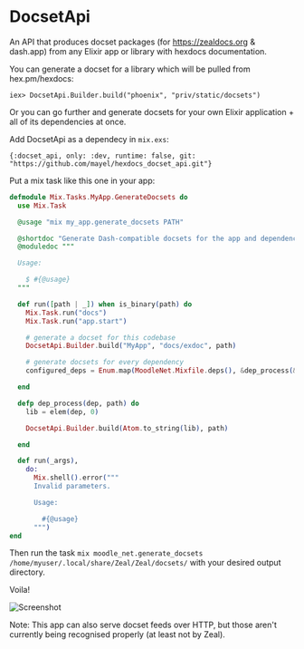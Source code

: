 # DocsetApi

An API that produces docset packages (for https://zealdocs.org & dash.app) from any Elixir app or library with hexdocs documentation. 

You can generate a docset for a library which will be pulled from hex.pm/hexdocs:

`iex> DocsetApi.Builder.build("phoenix", "priv/static/docsets")`

Or you can go further and generate docsets for your own Elixir application + all of its dependencies at once. 

Add DocsetApi as a dependecy in `mix.exs`:

`{:docset_api, only: :dev, runtime: false, git: "https://github.com/mayel/hexdocs_docset_api.git"}`

Put a mix task like this one in your app:

```elixir
defmodule Mix.Tasks.MyApp.GenerateDocsets do
  use Mix.Task

  @usage "mix my_app.generate_docsets PATH"

  @shortdoc "Generate Dash-compatible docsets for the app and dependencies."
  @moduledoc """

  Usage:

    $ #{@usage}
  """

  def run([path | _]) when is_binary(path) do
    Mix.Task.run("docs")
    Mix.Task.run("app.start")

    # generate a docset for this codebase
    DocsetApi.Builder.build("MyApp", "docs/exdoc", path)

    # generate docsets for every dependency
    configured_deps = Enum.map(MoodleNet.Mixfile.deps(), &dep_process(&1, path))

  end

  defp dep_process(dep, path) do
    lib = elem(dep, 0)

    DocsetApi.Builder.build(Atom.to_string(lib), path)

  end

  def run(_args),
    do:
      Mix.shell().error("""
      Invalid parameters.

      Usage:

        #{@usage}
      """)
end
```

Then run the task `mix moodle_net.generate_docsets /home/myuser/.local/share/Zeal/Zeal/docsets/` with your desired output directory. 

Voila!

![Screenshot](https://i.imgur.com/hBfzXoO.png)


Note: This app can also serve docset feeds over HTTP, but those aren't currently being recognised properly (at least not by Zeal).
